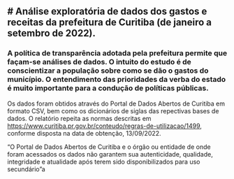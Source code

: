## **# Análise exploratória de dados dos gastos e receitas da prefeitura de Curitiba (de janeiro a setembro de 2022).**

### A política de transparência adotada pela prefeitura permite que façam-se análises de dados. O intuito do estudo é de conscientizar a população sobre como se dão o gastos do município. O entendimento das prioridades da verba do estado é muito importante para a condução de políticas públicas.

Os dados foram obtidos através do Portal de Dados Abertos de Curitiba em formato CSV, bem como os dicionários de siglas das repectivas bases de dados. O relatório repeita as normas descritas em https://www.curitiba.pr.gov.br/conteudo/regras-de-utilizacao/1499, conforme disposta na data de obtenção, 13/09/2022.

“O Portal de Dados Abertos de Curitiba e o órgão ou entidade de onde foram acessados os dados não garantem sua autenticidade, qualidade, integridade e atualidade após terem sido disponibilizados para uso secundário”a
